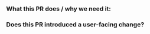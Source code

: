 ### What this PR does / why we need it:

### Does this PR introduced a user-facing change?
<!--
If no, just write "None" in the release-note block below.
If yes, a release note is required:
Enter your extended release note in the block below. If the PR requires additional action from users switching to the new release, include the string "action required".

For more information on release notes see: https://github.com/kubernetes/community/blob/master/contributors/guide/release-notes.md
-->
```release-note

```
